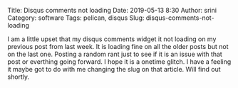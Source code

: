 Title: Disqus comments not loading
Date: 2019-05-13 8:30
Author: srini
Category: software
Tags: pelican, disqus
Slug: disqus-comments-not-loading


I am a little upset that my disqus comments widget it not loading on my previous post from last week.
It is loading fine on all the older posts but not on the last one. Posting a random rant just to see
if it is an issue with that post or everthing going forward. I hope it is a onetime glitch. I have a feeling
it maybe got to do with me changing the slug on that article. Will find out shortly.
